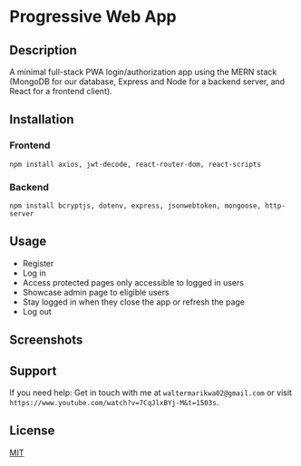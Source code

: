 # Progressive Web App

## Description
A minimal full-stack PWA login/authorization app using the MERN stack (MongoDB for our database, Express and Node for a backend server, and React for a frontend client). 

## Installation
### Frontend
```npm install axios, jwt-decode, react-router-dom, react-scripts```

### Backend
```npm install bcryptjs, dotenv, express, jsonwebtoken, mongoose, http-server```

## Usage
- Register
- Log in
- Access protected pages only accessible to logged in users
- Showcase admin page to eligible users
- Stay logged in when they close the app or refresh the page
- Log out

## Screenshots

## Support
If you need help: Get in touch with me at ```waltermarikwa02@gmail.com``` or visit ```https://www.youtube.com/watch?v=7CqJlxBYj-M&t=1503s```.

## License

[MIT](https://choosealicense.com/licenses/mit/)
